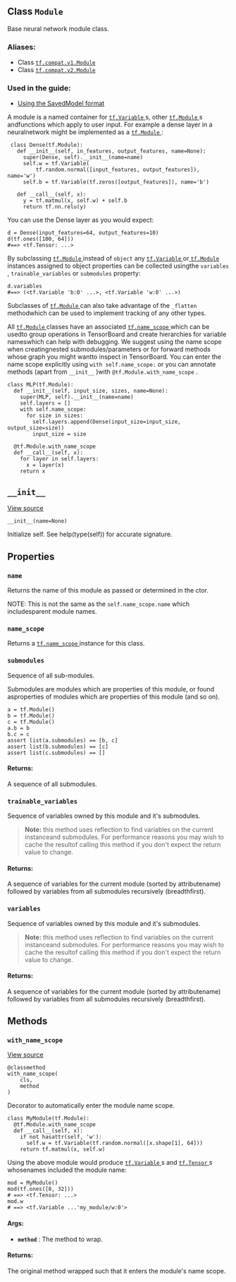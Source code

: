 

## Class  `Module` 

Base neural network module class.


### Aliases:
- Class [ `tf.compat.v1.Module` ](/api_docs/python/tf/Module)
- Class [ `tf.compat.v2.Module` ](/api_docs/python/tf/Module)


### Used in the guide:
- [Using the SavedModel format](https://tensorflow.google.cn/guide/saved_model)

A module is a named container for [ `tf.Variable` ](https://tensorflow.google.cn/api_docs/python/tf/Variable)s, other [ `tf.Module` ](https://tensorflow.google.cn/api_docs/python/tf/Module)s andfunctions which apply to user input. For example a dense layer in a neuralnetwork might be implemented as a [ `tf.Module` ](https://tensorflow.google.cn/api_docs/python/tf/Module):


```
 class Dense(tf.Module):
   def __init__(self, in_features, output_features, name=None):
     super(Dense, self).__init__(name=name)
     self.w = tf.Variable(
         tf.random.normal([input_features, output_features]), name='w')
     self.b = tf.Variable(tf.zeros([output_features]), name='b')

   def __call__(self, x):
     y = tf.matmul(x, self.w) + self.b
     return tf.nn.relu(y)

```


You can use the Dense layer as you would expect:


```
d = Dense(input_features=64, output_features=10)
d(tf.ones([100, 64]))
#==> <tf.Tensor: ...>

```


By subclassing [ `tf.Module` ](https://tensorflow.google.cn/api_docs/python/tf/Module) instead of  `object`  any [ `tf.Variable` ](https://tensorflow.google.cn/api_docs/python/tf/Variable) or[ `tf.Module` ](https://tensorflow.google.cn/api_docs/python/tf/Module) instances assigned to object properties can be collected usingthe  `variables` ,  `trainable_variables`  or  `submodules`  property:


```
d.variables
#==> (<tf.Variable 'b:0' ...>, <tf.Variable 'w:0' ...>)

```


Subclasses of [ `tf.Module` ](https://tensorflow.google.cn/api_docs/python/tf/Module) can also take advantage of the  `_flatten`  methodwhich can be used to implement tracking of any other types.

All [ `tf.Module` ](https://tensorflow.google.cn/api_docs/python/tf/Module) classes have an associated [ `tf.name_scope` ](https://tensorflow.google.cn/api_docs/python/tf/name_scope) which can be usedto group operations in TensorBoard and create hierarchies for variable nameswhich can help with debugging. We suggest using the name scope when creatingnested submodules/parameters or for forward methods whose graph you might wantto inspect in TensorBoard. You can enter the name scope explicitly using `with self.name_scope:`  or you can annotate methods (apart from  `__init__` )with  `@tf.Module.with_name_scope` .


```
class MLP(tf.Module):
  def __init__(self, input_size, sizes, name=None):
    super(MLP, self).__init__(name=name)
    self.layers = []
    with self.name_scope:
      for size in sizes:
        self.layers.append(Dense(input_size=input_size, output_size=size))
        input_size = size

  @tf.Module.with_name_scope
  def __call__(self, x):
    for layer in self.layers:
      x = layer(x)
    return x

```



##  `__init__` 

[View source](https://github.com/tensorflow/tensorflow/blob/r2.0/tensorflow/python/module/module.py#L107-L122)


```
__init__(name=None)

```


Initialize self.  See help(type(self)) for accurate signature.


## Properties


###  `name` 

Returns the name of this module as passed or determined in the ctor.

NOTE: This is not the same as the  `self.name_scope.name`  which includesparent module names.


###  `name_scope` 

Returns a [ `tf.name_scope` ](https://tensorflow.google.cn/api_docs/python/tf/name_scope) instance for this class.


###  `submodules` 

Sequence of all sub-modules.

Submodules are modules which are properties of this module, or found asproperties of modules which are properties of this module (and so on).


```
a = tf.Module()
b = tf.Module()
c = tf.Module()
a.b = b
b.c = c
assert list(a.submodules) == [b, c]
assert list(b.submodules) == [c]
assert list(c.submodules) == []

```



#### Returns:

A sequence of all submodules.


###  `trainable_variables` 

Sequence of variables owned by this module and it's submodules.

>**Note:**  this method uses reflection to find variables on the current instanceand submodules. For performance reasons you may wish to cache the resultof calling this method if you don't expect the return value to change.


#### Returns:

A sequence of variables for the current module (sorted by attributename) followed by variables from all submodules recursively (breadthfirst).


###  `variables` 

Sequence of variables owned by this module and it's submodules.

>**Note:**  this method uses reflection to find variables on the current instanceand submodules. For performance reasons you may wish to cache the resultof calling this method if you don't expect the return value to change.


#### Returns:

A sequence of variables for the current module (sorted by attributename) followed by variables from all submodules recursively (breadthfirst).


## Methods


###  `with_name_scope` 

[View source](https://github.com/tensorflow/tensorflow/blob/r2.0/tensorflow/python/module/module.py#L260-L294)


```
@classmethod
with_name_scope(
    cls,
    method
)

```


Decorator to automatically enter the module name scope.


```
class MyModule(tf.Module):
  @tf.Module.with_name_scope
  def __call__(self, x):
    if not hasattr(self, 'w'):
      self.w = tf.Variable(tf.random.normal([x.shape[1], 64]))
    return tf.matmul(x, self.w)

```


Using the above module would produce [ `tf.Variable` ](https://tensorflow.google.cn/api_docs/python/tf/Variable)s and [ `tf.Tensor` ](https://tensorflow.google.cn/api_docs/python/tf/Tensor)s whosenames included the module name:


```
mod = MyModule()
mod(tf.ones([8, 32]))
# ==> <tf.Tensor: ...>
mod.w
# ==> <tf.Variable ...'my_module/w:0'>

```



#### Args:
- **`method`** : The method to wrap.


#### Returns:

The original method wrapped such that it enters the module's name scope.
